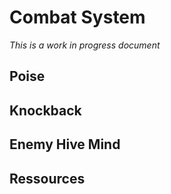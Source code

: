 # Combat System

*This is a work in progress document*

## Poise

## Knockback

## Enemy Hive Mind

## Ressources